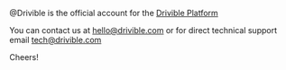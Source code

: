 @Drivible is the official account for the [Drivible Platform](https://www.drivible.com.au/)

You can contact us at hello@drivible.com or for direct technical support email tech@drivible.com

Cheers!

